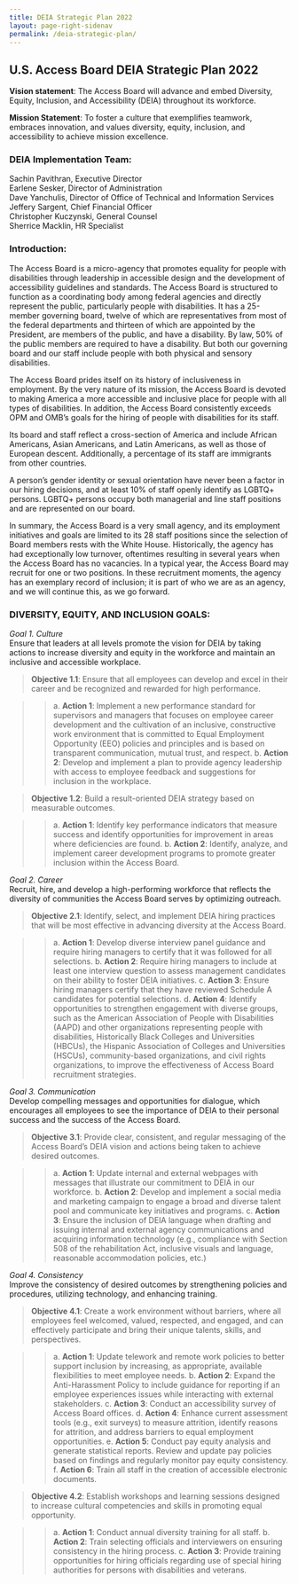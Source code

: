 ```yaml
---
title: DEIA Strategic Plan 2022
layout: page-right-sidenav
permalink: /deia-strategic-plan/
---
```


## U.S. Access Board DEIA Strategic Plan 2022

**Vision statement**: The Access Board will advance and embed Diversity, Equity, Inclusion, and Accessibility (DEIA) throughout its workforce.

**Mission Statement**: To foster a culture that exemplifies teamwork, embraces innovation, and values diversity, equity, inclusion, and accessibility  to achieve mission excellence.

### DEIA Implementation Team:
Sachin Pavithran, Executive Director \
Earlene Sesker,  Director of Administration \
Dave Yanchulis, Director of Office of Technical and Information Services \
Jeffery Sargent, Chief Financial Officer \
Christopher Kuczynski, General Counsel \
Sherrice Macklin, HR Specialist

### Introduction: 
The Access Board is a micro-agency that promotes equality for people with disabilities through leadership in accessible design and the development of accessibility guidelines and standards. The Access Board is structured to function as a coordinating body among federal agencies and directly represent the public, particularly people with disabilities. It has a 25-member governing board, twelve of which are representatives from most of the federal departments and thirteen of which are appointed by the President, are members of the public, and have a disability. By law, 50% of the public members are required to have a disability. But both our governing board and our staff include people with both physical and sensory disabilities.

The Access Board prides itself on its history of inclusiveness in employment. By the very nature of its mission, the Access Board is devoted to making America a more accessible and inclusive place for people with all types of disabilities. In addition, the Access Board consistently exceeds OPM and OMB’s goals for the hiring of people with disabilities for its staff. 

Its board and staff reflect a cross-section of America and include African Americans, Asian Americans, and Latin Americans, as well as those of European descent. Additionally, a  percentage of its staff are immigrants from other countries.

A person’s gender identity or sexual orientation have never been a factor in our hiring decisions, and at least 10% of staff openly identify as LGBTQ+ persons. LGBTQ+ persons occupy both managerial and line staff positions and are  represented on our board.

In summary, the Access Board is a very small agency, and its employment initiatives and goals are limited to its 28 staff positions since the selection of Board members rests with the White House. Historically, the agency has had exceptionally low turnover, oftentimes resulting in several years when the Access Board has no vacancies. In a typical year, the Access Board may recruit for one or two positions. In these recruitment moments, the agency has an exemplary record of inclusion; it is part of who we are as an agency, and we will continue this, as we go forward.

### DIVERSITY, EQUITY, AND INCLUSION GOALS:

*Goal 1. Culture* \
Ensure that leaders at all levels promote the vision for DEIA by taking actions to
increase diversity and equity in the workforce and maintain an inclusive and accessible workplace.

> **Objective 1.1**: Ensure that all employees can develop and excel in their career and be recognized and rewarded for high performance.

>> a.	**Action 1**: Implement a new performance standard for supervisors and managers that focuses on employee career development and the cultivation of an inclusive, constructive work environment that is committed to Equal Employment Opportunity (EEO) policies and principles and is based on transparent communication, mutual trust, and respect.
>> b.	**Action 2**: Develop and implement a plan to provide agency leadership with access to employee feedback and suggestions for inclusion in the workplace.
	
> **Objective 1.2**:  Build a result-oriented DEIA strategy based on measurable outcomes.

>> a.	**Action 1**: Identify key performance indicators that measure success and identify opportunities for improvement in areas where deficiencies are found.
>> b.	**Action 2**: Identify, analyze, and implement  career development programs to promote greater inclusion within the Access Board.

*Goal 2. Career* \
Recruit, hire, and develop a high-performing workforce that reflects the diversity of communities the Access Board  serves by optimizing outreach.

> **Objective 2.1**: Identify, select, and implement DEIA hiring practices that will be most effective in advancing diversity at the Access Board.

>> a.	**Action 1**: Develop diverse interview panel guidance and require hiring managers to certify that it was followed for all selections.
>> b.	**Action 2**: Require hiring managers to include at least one interview question to assess management candidates on their ability to foster DEIA initiatives.
>> c.	**Action 3**: Ensure hiring managers certify that they have reviewed Schedule A candidates for potential selections.
>> d.	**Action 4**: Identify opportunities to strengthen engagement with diverse groups, such as the American Association of People with Disabilities (AAPD) and other organizations representing people with disabilities, Historically Black Colleges and Universities (HBCUs), the Hispanic Association of Colleges and Universities (HSCUs), community-based organizations, and civil rights organizations, to improve the effectiveness of Access Board recruitment strategies.

*Goal 3. Communication* \
Develop compelling messages and opportunities for dialogue, which encourages all employees to see the importance of DEIA to their personal success and the success of the Access Board.

> **Objective 3.1**: Provide clear, consistent, and regular messaging of the Access Board’s DEIA vision and actions being taken to achieve desired outcomes.

>> a.	**Action 1**: Update internal and external webpages with messages that illustrate our commitment to DEIA in our workforce.
>> b.	**Action 2**: Develop and implement a social media and marketing campaign to engage a broad and diverse talent pool and communicate key initiatives and programs.
>> c.	**Action 3**: Ensure the inclusion of DEIA language when drafting and issuing internal and external agency communications and acquiring information technology (e.g., compliance with Section 508 of the rehabilitation Act, inclusive visuals and language, reasonable accommodation policies, etc.)

*Goal 4. Consistency* \
Improve the consistency of desired outcomes by strengthening policies and
procedures, utilizing technology, and enhancing training.

> **Objective 4.1**: Create a work environment without barriers, where all employees feel welcomed, valued, respected, and engaged, and can effectively participate and bring their unique talents, skills, and perspectives.

>> a.	**Action 1**: Update telework and remote work policies to better support inclusion by increasing, as appropriate, available flexibilities to meet employee needs.
>> b.	**Action 2**: Expand the Anti-Harassment Policy to include guidance for reporting if an employee experiences issues while interacting with external stakeholders.
>> c.	**Action 3**: Conduct an accessibility survey of Access Board offices.
>> d.	**Action 4**: Enhance current assessment tools (e.g., exit surveys) to measure attrition, identify reasons for attrition, and address barriers to equal employment opportunities.
>> e.	**Action 5**: Conduct pay equity analysis and generate statistical reports. Review and update pay policies based on findings and regularly monitor pay equity consistency.
>> f.	**Action 6**: Train all staff in the creation of accessible electronic documents.

> **Objective 4.2**: Establish workshops and learning sessions designed to increase cultural competencies and skills in promoting equal opportunity. 

>> a.	**Action 1**: Conduct annual diversity training for all staff.
>> b.	**Action 2**: Train selecting officials and interviewers on ensuring consistency in the hiring process.
>> c.	**Action 3**: Provide training opportunities for hiring officials regarding use of special hiring authorities for persons with disabilities and veterans.
